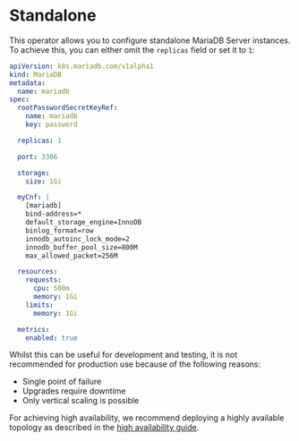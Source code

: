 # Standalone

This operator allows you to configure standalone MariaDB Server instances. To achieve this, you can either omit the `replicas` field or set it to `1`:

```yaml
apiVersion: k8s.mariadb.com/v1alpha1
kind: MariaDB
metadata:
  name: mariadb
spec:
  rootPasswordSecretKeyRef:
    name: mariadb
    key: password

  replicas: 1

  port: 3306

  storage:
    size: 1Gi

  myCnf: |
    [mariadb]
    bind-address=*
    default_storage_engine=InnoDB
    binlog_format=row
    innodb_autoinc_lock_mode=2
    innodb_buffer_pool_size=800M
    max_allowed_packet=256M

  resources:
    requests:
      cpu: 500m
      memory: 1Gi
    limits:
      memory: 1Gi

  metrics:
    enabled: true
```

Whilst this can be useful for development and testing, it is not recommended for production use because of the following reasons:

* Single point of failure
* Upgrades require downtime
* Only vertical scaling is possible

For achieving high availability, we recommend deploying a highly available topology as described in the [high availability guide](./high_availability.md).